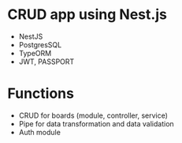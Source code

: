 
# CRUD app using Nest.js
- NestJS
- PostgresSQL
- TypeORM
- JWT, PASSPORT

# Functions
- CRUD for boards (module, controller, service)
- Pipe for data transformation and data validation
- Auth module
